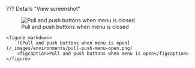 ??? Details "View screenshot" 
	<figure markdown>
		![Pull and push buttons when menu is closed](/_images/environments/pull-push-menu-closed.png)
		<figcaption>Pull and push buttons when menu is closed</figcaption>
	</figure>

	<figure markdown>
		![Pull and push buttons when menu is open](/_images/environments/pull-push-menu-open.png)
		<figcaption>Pull and push buttons when menu is open</figcaption>
	</figure>
